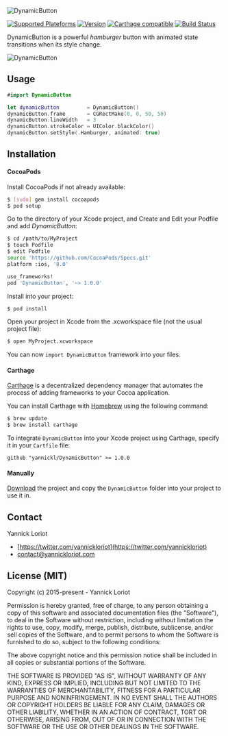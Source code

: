 ![DynamicButton](http://yannickloriot.com/resources/dynamicbutton-header.png)

[![Supported Plateforms](https://cocoapod-badges.herokuapp.com/p/DynamicButton/badge.svg)](http://cocoadocs.org/docsets/DynamicButton/) [![Version](https://cocoapod-badges.herokuapp.com/v/DynamicButton/badge.svg)](http://cocoadocs.org/docsets/DynamicButton/) [![Carthage compatible](https://img.shields.io/badge/Carthage-compatible-4BC51D.svg?style=flat)](https://github.com/Carthage/Carthage) [![Build Status](https://travis-ci.org/yannickl/DynamicButton.png?branch=master)](https://travis-ci.org/yannickl/DynamicButton)

DynamicButton is a powerful *hamburger* button with animated state transitions when its style change.

![DynamicButton](http://yannickloriot.com/resources/dynamicbutton.gif)

## Usage

```swift
#import DynamicButton

let dynamicButton         = DynamicButton()
dynamicButton.frame       = CGRectMake(0, 0, 50, 50)
dynamicButton.lineWidth   = 3
dynamicButton.strokeColor = UIColor.blackColor()
dynamicButton.setStyle(.Hamburger, animated: true)
```

## Installation

#### CocoaPods

Install CocoaPods if not already available:

``` bash
$ [sudo] gem install cocoapods
$ pod setup
```
Go to the directory of your Xcode project, and Create and Edit your Podfile and add _DynamicButton_:

``` bash
$ cd /path/to/MyProject
$ touch Podfile
$ edit Podfile
source 'https://github.com/CocoaPods/Specs.git'
platform :ios, '8.0'

use_frameworks!
pod 'DynamicButton', '~> 1.0.0'
```

Install into your project:

``` bash
$ pod install
```

Open your project in Xcode from the .xcworkspace file (not the usual project file):

``` bash
$ open MyProject.xcworkspace
```

You can now `import DynamicButton` framework into your files.

#### Carthage

[Carthage](https://github.com/Carthage/Carthage) is a decentralized dependency manager that automates the process of adding frameworks to your Cocoa application.

You can install Carthage with [Homebrew](http://brew.sh/) using the following command:

```bash
$ brew update
$ brew install carthage
```

To integrate `DynamicButton` into your Xcode project using Carthage, specify it in your `Cartfile` file:

```ogdl
github "yannickl/DynamicButton" >= 1.0.0
```

#### Manually

[Download](https://github.com/YannickL/DynamicButton/archive/master.zip) the project and copy the `DynamicButton` folder into your project to use it in.

## Contact

Yannick Loriot
 - [https://twitter.com/yannickloriot](https://twitter.com/yannickloriot)
 - [contact@yannickloriot.com](mailto:contact@yannickloriot.com)


## License (MIT)

Copyright (c) 2015-present - Yannick Loriot

Permission is hereby granted, free of charge, to any person obtaining a copy
of this software and associated documentation files (the "Software"), to deal
in the Software without restriction, including without limitation the rights
to use, copy, modify, merge, publish, distribute, sublicense, and/or sell
copies of the Software, and to permit persons to whom the Software is
furnished to do so, subject to the following conditions:

The above copyright notice and this permission notice shall be included in
all copies or substantial portions of the Software.

THE SOFTWARE IS PROVIDED "AS IS", WITHOUT WARRANTY OF ANY KIND, EXPRESS OR
IMPLIED, INCLUDING BUT NOT LIMITED TO THE WARRANTIES OF MERCHANTABILITY,
FITNESS FOR A PARTICULAR PURPOSE AND NONINFRINGEMENT. IN NO EVENT SHALL THE
AUTHORS OR COPYRIGHT HOLDERS BE LIABLE FOR ANY CLAIM, DAMAGES OR OTHER
LIABILITY, WHETHER IN AN ACTION OF CONTRACT, TORT OR OTHERWISE, ARISING FROM,
OUT OF OR IN CONNECTION WITH THE SOFTWARE OR THE USE OR OTHER DEALINGS IN
THE SOFTWARE.
